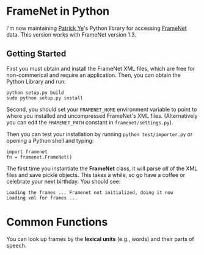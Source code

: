 # FrameNet in Python

I'm now maintaining [Patrick Ye](http://ww2.cs.mu.oz.au/~jingy/)'s Python library for accessing [FrameNet](http://framenet.icsi.berkeley.edu/) data. This version works with FrameNet version 1.3.

## Getting Started

First you must obtain and install the FrameNet XML files, which are free for non-commerical and require an application.  Then, you can obtain the Python Library and run:

    python setup.py build
    sudo python setup.py install

Second, you should set your `FRAMENET_HOME` environment variable to point to where you installed and uncompressed FrameNet's XML files.  (Alternatively you can edit the `FRAMENET_PATH` constant in `framenet/settings.py`).

Then you can test your installation by running `python test/importer.py` or opening a Python shell and typing:

    import framenet
    fn = framenet.FrameNet()

The first time you instantiate the **FrameNet** class, it will parse *all* of the XML files and save pickle objects.   This takes a while, so go have a coffee or celebrate your next birthday.  You should see:

    Loading the frames ... Framenet not initialized, doing it now
    Loading xml for frames ...

# Common Functions

You can look up frames by the **lexical units** (e.g., words) and their parts of speech.


